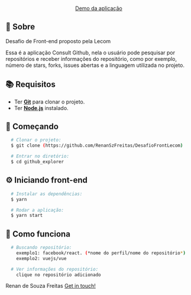 <p align="center">
<br />
  <a href="https://consult-git-lecom.netlify.app/">Demo da aplicação</a>
</p>

## :page_with_curl: Sobre
Desafio de Front-end proposto pela Lecom

Essa é a aplicação Consult Github, nela o usuário pode pesquisar por repositórios e receber informações do repositório, como por exemplo, número de stars, forks, issues abertas e a linguagem utilizada no projeto.

## :books: Requisitos
- Ter [**Git**](https://git-scm.com/) para clonar o projeto.
- Ter [**Node.js**](https://nodejs.org/en/) instalado.

## :rocket: Começando
``` bash
  # Clonar o projeto:
  $ git clone (https://github.com/RenanSzFreitas/DesafioFrontLecom)

  # Entrar no diretório:
  $ cd github_explorer
```

## :gear: Iniciando front-end
```bash
  # Instalar as dependências:
  $ yarn

  # Rodar a aplicação:
  $ yarn start
```

## :pencil: Como funciona
```bash
  # Buscando repositório:
    exemplo1: facebook/react. (*nome do perfil/nome do repositório*)
    exemplo2: vuejs/vue

  # Ver informações do repositório:
    clique no repositório adicionado  
```

 Renan de Souza Freitas [Get in touch!](https://github.com/RenanSzFreitas)
